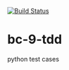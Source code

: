 
[![Build Status](https://travis-ci.org/BethMwangi/bc-9-tdd.svg?branch=master)](https://travis-ci.org/BethMwangi/bc-9-tdd)
# bc-9-tdd
python test cases
